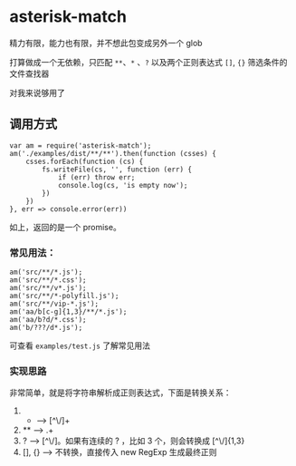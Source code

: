 # asterisk-match

精力有限，能力也有限，并不想此包变成另外一个 glob

打算做成一个无依赖，只匹配 `**`、`*` 、`?` 以及两个正则表达式 `[]`, `{}` 筛选条件的文件查找器

对我来说够用了

## 调用方式

    var am = require('asterisk-match');
    am('./examples/dist/**/**').then(function (csses) {
        csses.forEach(function (cs) {
            fs.writeFile(cs, '', function (err) {
                if (err) throw err;
                console.log(cs, 'is empty now');
            })
        })
    }, err => console.error(err))


如上，返回的是一个 promise。

### 常见用法：

    am('src/**/*.js');
    am('src/**/*.css');
    am('src/**/v*.js');
    am('src/**/*-polyfill.js');
    am('src/**/vip-*.js');    
    am('aa/b[c-g]{1,3}/**/*.js');
    am('aa/b?d/*.css');
    am('b/???/d*.js');

可查看 `examples/test.js` 了解常见用法

### 实现思路

非常简单，就是将字符串解析成正则表达式，下面是转换关系：

1. * --> [^\\\/]+
2. ** --> .+
3. ? --> [^\\\/]。如果有连续的 ? ，比如 3 个，则会转换成 [^\\\/]{1,3}
4. [], {} --> 不转换，直接传入 new RegExp 生成最终正则